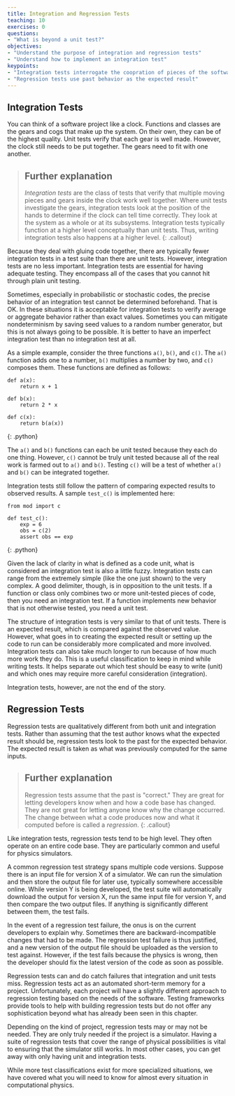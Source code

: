 ```yaml
---
title: Integration and Regression Tests
teaching: 10
exercises: 0
questions:
- "What is beyond a unit test?"
objectives:
- "Understand the purpose of integration and regression tests"
- "Understand how to implement an integration test"
keypoints:
- "Integration tests interrogate the coopration of pieces of the software"
- "Regression tests use past behavior as the expected result"
---
```


## Integration Tests

You can think of a software project like a clock. Functions and classes are
the gears and cogs that make up the system. On their own, they can be of the highest
quality. Unit tests verify that each gear is well made. However, the clock still
needs to be put together. The gears need to fit with one another.

> ## Further explanation
>
> _Integration tests_ are the class of tests that verify that multiple moving
> pieces and gears inside the clock work well together. Where unit tests
> investigate the gears, integration tests look at the position of the hands to
> determine if the clock can tell time correctly.  They look at the system as a
> whole or at its subsystems.  Integration tests typically function at a higher
> level conceptually than unit tests.  Thus, writing integration tests also
> happens at a higher level.
{: .callout}

Because they deal with gluing code together, there are typically fewer
integration tests in a test suite than there are unit tests.  However, integration
tests are no less important. Integration tests are essential for having adequate
testing. They encompass all of the cases that you cannot hit through plain unit
testing.

Sometimes, especially in probabilistic or stochastic codes, the precise behavior
of an integration test cannot be determined beforehand.  That is OK. In these
situations it is acceptable for integration tests to verify average or aggregate
behavior rather than exact values. Sometimes you can mitigate nondeterminism by saving
seed values to a random number generator, but this is not always going to be possible.
It is better to have an imperfect integration test than no integration test
at all.

As a simple example, consider the three functions `a()`, `b()`,
and `c()`.  The `a()` function adds one to a number, `b()` multiplies a number
by two, and `c()` composes them.  These functions are defined as follows:

~~~
def a(x):
    return x + 1

def b(x):
    return 2 * x

def c(x):
    return b(a(x))
~~~
{: .python}

The `a()` and `b()` functions can each be unit tested because they each do one thing.
However, `c()` cannot be truly unit tested because all of the real work is farmed
out to `a()` and `b()`. Testing `c()` will be a test of whether `a()` and
`b()` can be integrated together.

Integration tests still follow the pattern of comparing expected
results to observed results. A sample `test_c()` is implemented here:

~~~
from mod import c

def test_c():
    exp = 6
    obs = c(2)
    assert obs == exp
~~~
{: .python}

Given the lack of clarity in what is defined as a code unit, what is considered an
integration test is also a little fuzzy.  Integration tests can range from the extremely
simple (like the one just shown) to the very complex. A good delimiter, though, is in
opposition to the unit tests.  If a function or class only combines two or more unit-tested
pieces of code, then you need an integration test. If a function implements new behavior
that is not otherwise tested, you need a unit test.

The structure of integration tests is very similar to that of unit tests. There
is an expected result, which is compared against the observed value. However,
what goes in to creating the expected result or setting up the code to run
can be considerably more complicated and more involved.  Integration tests
can also take much longer to run because of how much more work they do. This is a
useful classification to keep in mind while writing tests. It helps separate out
which test should be easy to write (unit) and which ones may require more
careful consideration (integration).

Integration tests, however, are not the end of the story.

## Regression Tests

Regression tests are qualitatively different from
both unit and integration tests. Rather than assuming that the test author knows what
the expected result should be, regression tests look to the past for the
expected behavior. The expected
result is taken as what was previously computed for the same inputs.

> ## Further explanation
>
> Regression tests assume that the past is "correct." They are great for
> letting developers know when and how a code base has changed. They are not
> great for letting anyone know why the change occurred. The change between
> what a code produces now and what it computed before is called a
> _regression_.
{: .callout}

Like integration tests, regression tests tend to be high level. They often
operate on an entire code base. They are particularly common and useful for
physics simulators.

A common regression test strategy spans multiple code versions. Suppose there
is an input file for version X of a simulator. We can run the simulation
and then store the output file for later use, typically somewhere accessible online.
While version Y is being developed, the test suite will automatically download
the output for version X, run the same input file for version Y, and then
compare the two output files.  If anything
is significantly different between them, the test fails.

In the event of a regression test failure, the onus is on the current developers
to explain why.  Sometimes there are backward-incompatible changes that had to be
made. The regression test failure is thus justified, and a new version of the
output file should be uploaded as the version to test against.
However, if the test fails because the physics is wrong, then the developer should
fix the latest version of the code as soon as possible.

Regression tests can and do catch failures that integration and unit tests miss.
Regression tests act as an automated short-term
memory for a project.  Unfortunately, each project will have a slightly different
approach to regression testing based on the needs of the software. Testing
frameworks provide tools to help with building regression tests but do not offer
any sophistication beyond what has already been seen in this chapter.

Depending on the kind of project, regression tests may or may not be needed.
They are only truly needed if the project is a simulator.
Having a suite of
regression tests that cover the range of physical possibilities is vital
to ensuring that the simulator still works.
In most other cases, you can get away with only having unit and integration
tests.

While more test classifications exist for more specialized situations, we have covered
what you will need to know for almost every situation in computational physics.
